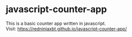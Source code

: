 # javascript-counter-app
This is a basic counter app written in javascript. <br>
Visit: https://redninjaxbt.github.io/javascript-counter-app/
